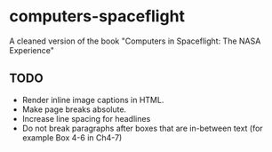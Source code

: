 # computers-spaceflight
A cleaned version of the book "Computers in Spaceflight: The NASA Experience"

## TODO

* Render inline image captions in HTML.
* Make page breaks absolute.
* Increase line spacing for headlines
* Do not break paragraphs after boxes that are in-between text
  (for example Box 4-6 in Ch4-7)
